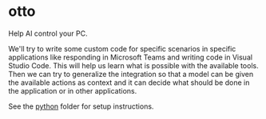# otto
Help AI control your PC.

We'll try to write some custom code for specific scenarios in specific applications like responding in Microsoft Teams and writing code in Visual Studio Code.
This will help us learn what is possible with the available tools.
Then we can try to generalize the integration so that a model can be given the available actions as context and it can decide what should be done in the application or in other applications.

See the [python](./python/README.md) folder for setup instructions.
